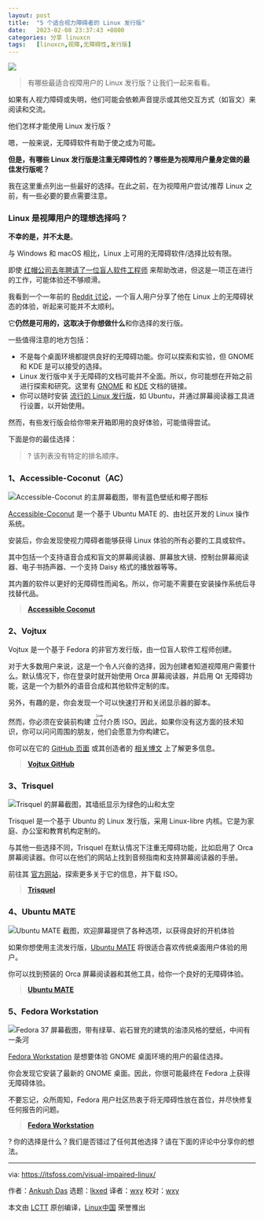 ```yaml
---
layout: post
title:	"5 个适合视力障碍者的 Linux 发行版"
date:	2023-02-08 23:37:43 +0800 
categories:	分享 linuxcn 
tags:	[linuxcn,视障,无障碍性,发行版]
---
```



![](/Asserts/Images//attachment/album/202302/08/233736xssinjunsujjcacs.jpg)



> 
> 有哪些最适合视障用户的 Linux 发行版？让我们一起来看看。
> 
> 
> 


如果有人视力障碍或失明，他们可能会依赖声音提示或其他交互方式（如盲文）来阅读和交流。


他们怎样才能使用 Linux 发行版？


嗯，一般来说，无障碍软件有助于使之成为可能。


**但是，有哪些 Linux 发行版是注重无障碍性的？哪些是为视障用户量身定做的最佳发行版呢？**


我在这里重点列出一些最好的选择。在此之前，在为视障用户尝试/推荐 Linux 之前，有一些必要的要点需要注意。


### Linux 是视障用户的理想选择吗？


**不幸的是，并不太是**。


与 Windows 和 macOS 相比，Linux 上可用的无障碍软件/选择比较有限。


即使 [红帽公司去年聘请了一位盲人软件工程师](https://news.itsfoss.com/red-hat-accessibility-gnome/) 来帮助改进，但这是一项正在进行的工作，可能体验还不够顺滑。


我看到一个一年前的 [Reddit 讨论](https://www.reddit.com/r/linux/comments/s3vvot/state_of_accessibility_on_linux_perspective_of_a/)，一个盲人用户分享了他在 Linux 上的无障碍状态的体验，听起来可能并不太顺利。


它**仍然是可用的，这取决于你想做什么**和你选择的发行版。


一些值得注意的地方包括：


* 不是每个桌面环境都提供良好的无障碍功能。你可以探索和实验，但 GNOME 和 KDE 是可以接受的选择。
* Linux 发行版中关于无障碍的文档可能并不全面。所以，你可能想在开始之前进行探索和研究。这里有 [GNOME](https://wiki.gnome.org/Accessibility) 和 [KDE](https://community.kde.org/Accessibility) 文档的链接。
* 你可以随时安装 [流行的 Linux 发行版](https://itsfoss.com/best-linux-distributions/)，如 Ubuntu，并通过屏幕阅读器工具进行设置，以开始使用。


然而，有些发行版会给你带来开箱即用的良好体验，可能值得尝试。


下面是你的最佳选择：



> 
> ? 该列表没有特定的排名顺序。
> 
> 
> 


### 1、Accessible-Coconut（AC）


![Accessible-Coconut 的主屏幕截图，带有蓝色壁纸和椰子图标](/Asserts/Images//attachment/album/202302/08/233743ju0u8h02ljhsszht.jpg)


[Accessible-Coconut](https://zendalona.com/accessible-coconut/) 是一个基于 Ubuntu MATE 的、由社区开发的 Linux 操作系统。


安装后，你会发现使视力障碍者能够获得 Linux 体验的所有必要的工具或软件。


其中包括一个支持语音合成和盲文的屏幕阅读器、屏幕放大镜、控制台屏幕阅读器、电子书扬声器、一个支持 Daisy 格式的播放器等等。


其内置的软件以更好的无障碍性而闻名。所以，你可能不需要在安装操作系统后寻找替代品。



> 
> **[Accessible Coconut](https://zendalona.com/accessible-coconut/)**
> 
> 
> 


### 2、Vojtux


Vojtux 是一个基于 Fedora 的非官方发行版，由一位盲人软件工程师创建。


对于大多数用户来说，这是一个令人兴奋的选择，因为创建者知道视障用户需要什么。默认情况下，你在登录时就开始使用 Orca 屏幕阅读器，并启用 Qt 无障碍功能，这是一个为额外的语音合成和其他软件定制的库。


另外，有趣的是，你会发现一个可以快速打开和关闭显示器的脚本。


然而，你必须在安装前构建 <ruby> 立付 <rt>  Live </rt></ruby> 介质 ISO。因此，如果你没有这方面的技术知识，你可以问问周围的朋友，他们会愿意为你构建它。


你可以在它的 [GitHub 页面](https://github.com/vojtapolasek/vojtux) 或其创造者的 [相关博文](https://opensource.com/article/22/9/linux-visually-impaired-users) 上了解更多信息。



> 
> **[Vojtux GitHub](https://github.com/vojtapolasek/vojtux)**
> 
> 
> 


### 3、Trisquel


![Trisquel 的屏幕截图，其墙纸显示为绿色的山和太空](/Asserts/Images//attachment/album/202302/08/233743tzmo95u112um6t2z.jpg)


Trisquel 是一个基于 Ubuntu 的 Linux 发行版，采用 Linux-libre 内核。它是为家庭、办公室和教育机构定制的。


与其他一些选择不同，Trisquel 在默认情况下注重无障碍功能，比如启用了 Orca 屏幕阅读器。你可以在他们的网站上找到音频指南和支持屏幕阅读器的手册。


前往其 [官方网站](https://trisquel.info/en)，探索更多关于它的信息，并下载 ISO。



> 
> **[Trisquel](https://trisquel.info/en)**
> 
> 
> 


### 4、Ubuntu MATE


![Ubuntu MATE 截图，欢迎屏幕提供了各种选项，以获得良好的开机体验](/Asserts/Images//attachment/album/202302/08/233744lopz6jwpxqngxjzp.jpg)


如果你想使用主流发行版，[Ubuntu MATE](https://ubuntu-mate.org) 将很适合喜欢传统桌面用户体验的用户。


你可以找到预装的 Orca 屏幕阅读器和其他工具，给你一个良好的无障碍体验。



> 
> **[Ubuntu MATE](https://ubuntu-mate.org)**
> 
> 
> 


### 5、Fedora Workstation


![Fedora 37 屏幕截图，带有绿草、岩石冒充的建筑的油漆风格的壁纸，中间有一条河](/Asserts/Images//attachment/album/202302/08/233744hyll7h82ee872u3e.png)


[Fedora Workstation](https://getfedora.org/en/workstation/) 是想要体验 GNOME 桌面环境的用户的最佳选择。


你会发现它安装了最新的 GNOME 桌面。因此，你很可能最终在 Fedora 上获得无障碍体验。


不要忘记，众所周知，Fedora 用户社区热衷于将无障碍性放在首位，并尽快修复任何报告的问题。



> 
> **[Fedora Workstation](https://getfedora.org/en/workstation/)**
> 
> 
> 


? 你的选择是什么？我们是否错过了任何其他选择？请在下面的评论中分享你的想法。




---


via: <https://itsfoss.com/visual-impaired-linux/>


作者：[Ankush Das](https://itsfoss.com/author/ankush/) 选题：[lkxed](https://github.com/lkxed) 译者：[wxy](https://github.com/wxy) 校对：[wxy](https://github.com/wxy)


本文由 [LCTT](https://github.com/LCTT/TranslateProject) 原创编译，[Linux中国](https://linux.cn/) 荣誉推出
